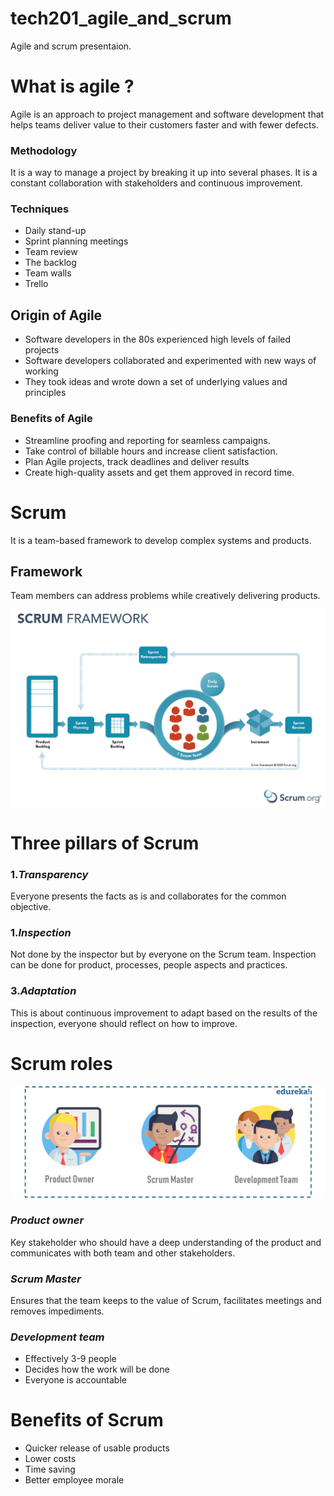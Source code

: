 # tech201_agile_and_scrum
Agile and scrum presentaion.
# What is agile ?

Agile is an approach to project management and software development that helps teams deliver value to their customers faster and with fewer defects.

### Methodology 
It is a way to manage a project by breaking it up into several phases. It is a constant collaboration with stakeholders and continuous improvement.


### Techniques

- Daily stand-up
- Sprint planning meetings
- Team review
- The backlog
- Team walls
- Trello


## Origin of Agile
- Software developers in the 80s experienced high levels of failed projects
- Software developers collaborated and experimented with new ways of working
- They took ideas and wrote down a set of underlying values and principles

### Benefits of Agile

- Streamline proofing and reporting for seamless campaigns.
- Take control of billable hours and increase client satisfaction.
- Plan Agile projects, track deadlines and deliver results
- Create high-quality assets and get them approved in record time.

# Scrum
It is a team-based framework to develop complex systems and products.

## Framework

Team members can address problems while creatively delivering products.





![](screen_shot_2021-01-10_at_9.14.17_am%20(1).png)


# Three pillars of Scrum

###  1.*Transparency*
Everyone presents the facts as is and collaborates for the common objective.

### 1.*Inspection*
Not done by the inspector but by everyone on the Scrum team.
Inspection can be done for product, processes, people aspects and practices.

### 3.*Adaptation*
This is about continuous improvement to adapt based on the results of the inspection, everyone should reflect on how to improve.

# Scrum roles
![](Scrum-tEAM-min-1-1.png)

### *Product owner*
Key stakeholder who should have a deep understanding of the product and communicates with both team and other stakeholders.

### *Scrum Master* 
Ensures that the team keeps to the value of Scrum, facilitates meetings and removes impediments.

### *Development team*
- Effectively 3-9 people
- Decides how the work will be done 
- Everyone is accountable 



# Benefits of Scrum
- Quicker release of usable products
- Lower costs
- Time saving
- Better employee morale
